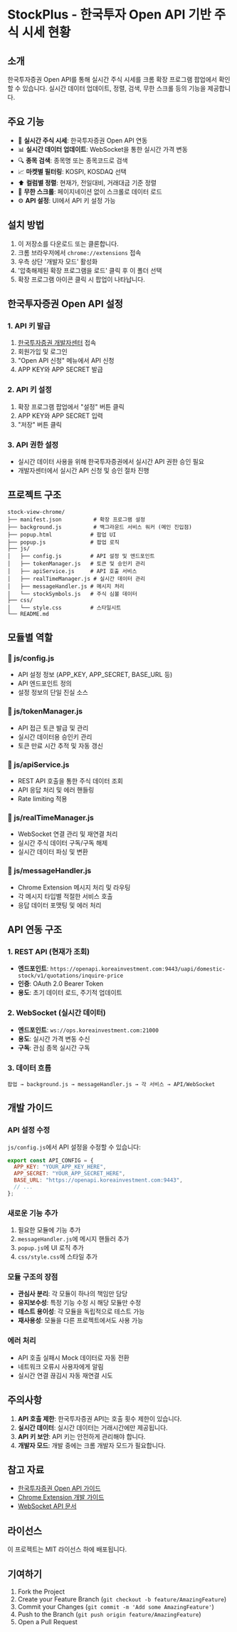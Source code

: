 # StockPlus - 한국투자 Open API 기반 주식 시세 현황

## 소개

한국투자증권 Open API를 통해 실시간 주식 시세를 크롬 확장 프로그램 팝업에서 확인할 수 있습니다. 실시간 데이터 업데이트, 정렬, 검색, 무한 스크롤 등의 기능을 제공합니다.

## 주요 기능

- 🔴 **실시간 주식 시세**: 한국투자증권 Open API 연동
- 📊 **실시간 데이터 업데이트**: WebSocket을 통한 실시간 가격 변동
- 🔍 **종목 검색**: 종목명 또는 종목코드로 검색
- 📈 **마켓별 필터링**: KOSPI, KOSDAQ 선택
- ⬆️ **컬럼별 정렬**: 현재가, 전일대비, 거래대금 기준 정렬
- 📜 **무한 스크롤**: 페이지네이션 없이 스크롤로 데이터 로드
- ⚙️ **API 설정**: UI에서 API 키 설정 가능

## 설치 방법

1. 이 저장소를 다운로드 또는 클론합니다.
2. 크롬 브라우저에서 `chrome://extensions` 접속
3. 우측 상단 '개발자 모드' 활성화
4. '압축해제된 확장 프로그램을 로드' 클릭 후 이 폴더 선택
5. 확장 프로그램 아이콘 클릭 시 팝업이 나타납니다.

## 한국투자증권 Open API 설정

### 1. API 키 발급

1. [한국투자증권 개발자센터](https://apiportal.koreainvestment.com/) 접속
2. 회원가입 및 로그인
3. "Open API 신청" 메뉴에서 API 신청
4. APP KEY와 APP SECRET 발급

### 2. API 키 설정

1. 확장 프로그램 팝업에서 "설정" 버튼 클릭
2. APP KEY와 APP SECRET 입력
3. "저장" 버튼 클릭

### 3. API 권한 설정

- 실시간 데이터 사용을 위해 한국투자증권에서 실시간 API 권한 승인 필요
- 개발자센터에서 실시간 API 신청 및 승인 절차 진행

## 프로젝트 구조

```
stock-view-chrome/
├── manifest.json          # 확장 프로그램 설정
├── background.js          # 백그라운드 서비스 워커 (메인 진입점)
├── popup.html            # 팝업 UI
├── popup.js              # 팝업 로직
├── js/
│   ├── config.js         # API 설정 및 엔드포인트
│   ├── tokenManager.js   # 토큰 및 승인키 관리
│   ├── apiService.js     # API 호출 서비스
│   ├── realTimeManager.js # 실시간 데이터 관리
│   ├── messageHandler.js # 메시지 처리
│   └── stockSymbols.js   # 주식 심볼 데이터
├── css/
│   └── style.css         # 스타일시트
└── README.md
```

## 모듈별 역할

### 📁 js/config.js

- API 설정 정보 (APP_KEY, APP_SECRET, BASE_URL 등)
- API 엔드포인트 정의
- 설정 정보의 단일 진실 소스

### 📁 js/tokenManager.js

- API 접근 토큰 발급 및 관리
- 실시간 데이터용 승인키 관리
- 토큰 만료 시간 추적 및 자동 갱신

### 📁 js/apiService.js

- REST API 호출을 통한 주식 데이터 조회
- API 응답 처리 및 에러 핸들링
- Rate limiting 적용

### 📁 js/realTimeManager.js

- WebSocket 연결 관리 및 재연결 처리
- 실시간 주식 데이터 구독/구독 해제
- 실시간 데이터 파싱 및 변환

### 📁 js/messageHandler.js

- Chrome Extension 메시지 처리 및 라우팅
- 각 메시지 타입별 적절한 서비스 호출
- 응답 데이터 포맷팅 및 에러 처리

## API 연동 구조

### 1. REST API (현재가 조회)

- **엔드포인트**: `https://openapi.koreainvestment.com:9443/uapi/domestic-stock/v1/quotations/inquire-price`
- **인증**: OAuth 2.0 Bearer Token
- **용도**: 초기 데이터 로드, 주기적 업데이트

### 2. WebSocket (실시간 데이터)

- **엔드포인트**: `ws://ops.koreainvestment.com:21000`
- **용도**: 실시간 가격 변동 수신
- **구독**: 관심 종목 실시간 구독

### 3. 데이터 흐름

```
팝업 → background.js → messageHandler.js → 각 서비스 → API/WebSocket
```

## 개발 가이드

### API 설정 수정

`js/config.js`에서 API 설정을 수정할 수 있습니다:

```javascript
export const API_CONFIG = {
  APP_KEY: "YOUR_APP_KEY_HERE",
  APP_SECRET: "YOUR_APP_SECRET_HERE",
  BASE_URL: "https://openapi.koreainvestment.com:9443",
  // ...
};
```

### 새로운 기능 추가

1. 필요한 모듈에 기능 추가
2. `messageHandler.js`에 메시지 핸들러 추가
3. `popup.js`에 UI 로직 추가
4. `css/style.css`에 스타일 추가

### 모듈 구조의 장점

- **관심사 분리**: 각 모듈이 하나의 책임만 담당
- **유지보수성**: 특정 기능 수정 시 해당 모듈만 수정
- **테스트 용이성**: 각 모듈을 독립적으로 테스트 가능
- **재사용성**: 모듈을 다른 프로젝트에서도 사용 가능

### 에러 처리

- API 호출 실패시 Mock 데이터로 자동 전환
- 네트워크 오류시 사용자에게 알림
- 실시간 연결 끊김시 자동 재연결 시도

## 주의사항

1. **API 호출 제한**: 한국투자증권 API는 호출 횟수 제한이 있습니다.
2. **실시간 데이터**: 실시간 데이터는 거래시간에만 제공됩니다.
3. **API 키 보안**: API 키는 안전하게 관리해야 합니다.
4. **개발자 모드**: 개발 중에는 크롬 개발자 모드가 필요합니다.

## 참고 자료

- [한국투자증권 Open API 가이드](https://apiportal.koreainvestment.com/apiservice-summary)
- [Chrome Extension 개발 가이드](https://developer.chrome.com/docs/extensions/)
- [WebSocket API 문서](https://developer.mozilla.org/en-US/docs/Web/API/WebSocket)

## 라이선스

이 프로젝트는 MIT 라이선스 하에 배포됩니다.

## 기여하기

1. Fork the Project
2. Create your Feature Branch (`git checkout -b feature/AmazingFeature`)
3. Commit your Changes (`git commit -m 'Add some AmazingFeature'`)
4. Push to the Branch (`git push origin feature/AmazingFeature`)
5. Open a Pull Request
